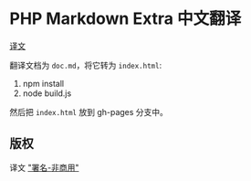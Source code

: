 # PHP Markdown Extra 中文翻译

[译文](https://yanxyz.github.io/php-markdown-extra-doc)

翻译文档为 `doc.md`，将它转为 `index.html`:

1. npm install
2. node build.js

然后把 `index.html` 放到 gh-pages 分支中。

## 版权

译文 ["署名-非商用"](http://creativecommons.org/licenses/by-nc/4.0/)
